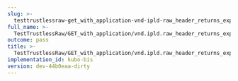 ```yaml
---
slug: >-
  testtrustlessraw-get_with_application-vnd-ipld-raw_header_returns_expected_response_headers-body
full_name: >-
  TestTrustlessRaw/GET_with_application/vnd.ipld.raw_header_returns_expected_response_headers/Body
outcome: pass
title: >-
  TestTrustlessRaw/GET_with_application/vnd.ipld.raw_header_returns_expected_response_headers/Body
implementation_id: kubo-bis
version: dev-44b0eaa-dirty
---
```


